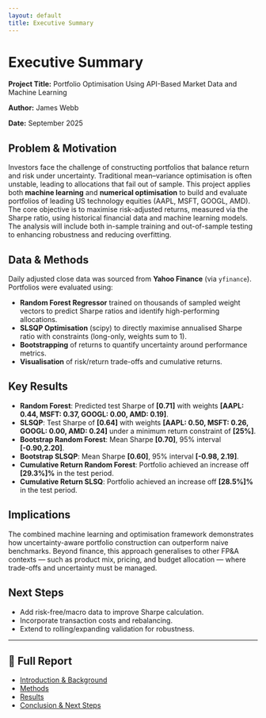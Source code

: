 ```yaml
---
layout: default
title: Executive Summary
---
```


# Executive Summary

**Project Title:** Portfolio Optimisation Using API-Based Market Data and Machine Learning

**Author:** James Webb  

**Date:** September 2025  

## Problem & Motivation
Investors face the challenge of constructing portfolios that balance return and risk under uncertainty. Traditional mean–variance optimisation is often unstable, leading to allocations that fail out of sample. This project applies both **machine learning** and **numerical optimisation** to build and evaluate portfolios of leading US technology equities (AAPL, MSFT, GOOGL, AMD). The core objective is to maximise risk-adjusted returns, measured via the Sharpe ratio, using historical financial data and machine learning models. The analysis will include both in-sample training and out-of-sample testing to enhancing robustness and reducing overfitting.

## Data & Methods
Daily adjusted close data was sourced from **Yahoo Finance** (via `yfinance`). Portfolios were evaluated using:  

- **Random Forest Regressor** trained on thousands of sampled weight vectors to predict Sharpe ratios and identify high-performing allocations.  
- **SLSQP Optimisation** (scipy) to directly maximise annualised Sharpe ratio with constraints (long-only, weights sum to 1).  
- **Bootstrapping** of returns to quantify uncertainty around performance metrics.  
- **Visualisation** of risk/return trade-offs and cumulative returns.  

## Key Results 
- **Random Forest**: Predicted test Sharpe of **[0.71]** with weights **[AAPL: 0.44, MSFT: 0.37, GOOGL: 0.00, AMD: 0.19]**.  
- **SLSQP**: Test Sharpe of **[0.64]** with weights **[AAPL: 0.50, MSFT: 0.26, GOOGL: 0.00, AMD: 0.24]** under a minimum return constraint of **[25%]**.  
- **Bootstrap Random Forest**: Mean Sharpe **[0.70]**, 95% interval **[-0.90,2.20]**.
- **Bootstrap SLSQP**: Mean Sharpe **[0.60]**, 95% interval **[-0.98, 2.19]**. 
- **Cumulative Return Random Forest**: Portfolio achieved an increase off **[29.3%]%** in the test period.
- **Cumulative Return SLSQ**: Portfolio achieved an increase off **[28.5%]%** in the test period.  

## Implications
The combined machine learning and optimisation framework demonstrates how uncertainty-aware portfolio construction can outperform naive benchmarks. Beyond finance, this approach generalises to other FP&A contexts — such as product mix, pricing, and budget allocation — where trade-offs and uncertainty must be managed.  

## Next Steps
- Add risk-free/macro data to improve Sharpe calculation.  
- Incorporate transaction costs and rebalancing.  
- Extend to rolling/expanding validation for robustness.  

---

## 📑 Full Report

- [Introduction & Background](/intro.md)  
- [Methods](/methods.md)  
- [Results](/results.md)  
- [Conclusion & Next Steps](/conclusion.md)

